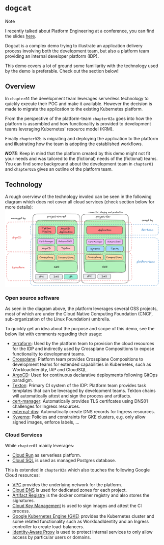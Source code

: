 # `dogcat`

> [!NOTE]  
> I recently talked about Platform Engineering at a conference, you can find the slides [here](./docs/a-story-about-platform-engineering.pdf).

Dogcat is a complex demo trying to illustrate an application delivery process 
involving both the development team, but also a platform team providing an
internal developer platform (IDP).

This demo covers a lot of ground some familiarity with the technology used by the
demo is preferable. Check out the section below!

## Overview

In `chapter01` the development team leverages serverless technology to quickly
execute their POC and make it available. However the decision is made to migrate
the application to the existing Kubernetes platform.

From the perspective of the platform-team `chapter02a` goes into how the platform
is assembled and how functionality is provided to development teams leveraging
Kubernetes' resource model (KRM).

Finally `chapter02b` is migrating and deploying the application to the platform
and illustrating how the team is adopting the established workflows.

_**NOTE**_: Keep in mind that the platform created by this demo might not fit
your needs and was tailored to the (fictional) needs of the (fictional) teams.
You can find some background about the development team in `chapter01` and `chapter02a`
gives an outline of the platform team.

## Technology

A rough overview of the technology involed can be seen in the following diagram which does not cover all cloud services (check section below for more details):
![Dogcat platform architecture: overview of components](docs/dogcat-component-view.png)

### Open source software

As seen in the diagram above, the platform leverages several OSS projects, most 
of which are under the Cloud Native Computing Foundation (CNCF, sub-organization 
of the Linux Foundation) umbrella.

To quickly get an idea about the purpose and scope of this demo, see the below list 
with comments regarding their usage:
* [terraform](https://github.com/hashicorp/terraform): Used by the platform team to provision the cloud resources for the IDP and indirectly used by Crossplane Compositions to expose functionality to development teams.
* [Crossplane](https://github.com/crossplane/crossplane): Platform team provides Crossplane Compositions to development teams for extended capabilities in Kubernetes, such as WorkloadIdentity, IAP and CloudSQL.
* [ArgoCD](https://github.com/argoproj/argo-cd): Used for continuous declarative deployments following GitOps paradigm.
* [Tekton](https://github.com/tektoncd): Primary CI system of the IDP: Platform team provides task templates that can be leveraged by development teams. Tekton chains will automatically attest and sign the process and artifacts.
* [cert-manager](https://github.com/cert-manager/cert-manager): Automatically provides TLS certifcates using DNS01 challenges for Ingress resources.
* [external-dns](https://github.com/kubernetes-sigs/external-dns): Automatically create DNS records for Ingress resources.
* [Kyverno](https://github.com/kyverno/kyverno): Policies and constraints for GKE clusters, e.g. only allow signed images, enforce labels, ...

### Cloud Services

While `chapter01` mainly leverages:
* [Cloud Run](https://cloud.google.com/run) as serverless platform.
* [Cloud SQL](https://cloud.google.com/sql) is used as managed Postgres database.

This is extended in `chapter02a` which also touches the following Google Cloud resources:
* [VPC](https://cloud.google.com/vpc) provides the underlying network for the platform.
* [Cloud DNS](https://cloud.google.com/dns) is used for dedicated zones for each project.
* [Artifact Registry](https://cloud.google.com/artifact-registry) is the docker container registry and also stores the signatures.
* [Cloud Key Management](https://cloud.google.com/security-key-management) is used to sign images and attest the CI process.
* [Google Kubernetes Engine (GKE)](https://cloud.google.com/kubernetes-engine/) provides the Kubernetes cluster and some related functionality such as WorkloadIdentity and an Ingress controller to create load-balancers.
* [Identity-Aware Proxy](https://cloud.google.com/iap) is used to protect internal services to only allow access by particular users or domains.
